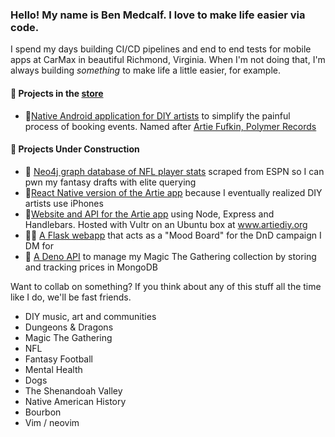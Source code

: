 ### Hello! My name is Ben Medcalf. I love to make life easier via code.

I spend my days building CI/CD pipelines and end to end tests for mobile apps at CarMax in beautiful Richmond, Virginia.
When I'm not doing that, I'm always building _something_ to make life a little easier, for example. 

####  📲 Projects in the [store](https://play.google.com/store/apps/details?id=com.bookyrself.bookyrself&hl=en_US)
- 🎸[Native Android application for DIY artists](https://github.com/manbradcalf/Artie-Android) to simplify the painful process of booking events. Named after [Artie Fufkin, Polymer Records ](https://www.youtube.com/watch?v=I0s2Tk-cbig)

####  🚧 Projects Under Construction 
- 🏈 [Neo4j graph database of NFL player stats](https://github.com/manbradcalf/nfl-player-stats-node) scraped from ESPN so I can pwn my fantasy drafts with elite querying
- 🎸[React Native version of the Artie app](https://github.com/manbradcalf/Artie-React-Native) because I eventually realized DIY artists use iPhones
- 🎸[Website and API for the Artie app](https://github.com/manbradcalf/Artie-Express) using Node, Express and Handlebars. Hosted with Vultr on an Ubuntu box at www.artiediy.org
- 🧙‍♂️ [A Flask webapp](https://github.com/manbradcalf/DND-Mood-Board) that acts as a "Mood Board" for the DnD campaign I DM for
- 🦕 [A Deno API](https://github.com/manbradcalf/mtgcollection) to manage my Magic The Gathering collection by storing and tracking prices in MongoDB


Want to collab on something? If you think about any of this stuff all the time like I do, we'll be fast friends.
- DIY music, art and communities
- Dungeons & Dragons
- Magic The Gathering
- NFL
- Fantasy Football
- Mental Health
- Dogs
- The Shenandoah Valley
- Native American History
- Bourbon
- Vim / neovim
